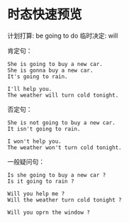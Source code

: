 # 时态快速预览

计划打算: be going to do
临时决定: will



肯定句：
```text
She is going to buy a new car.
She is gonna buy a new car.
It's going to rain.

I'll help you.
The weather will turn cold tonight.
```


否定句：
```text
She is not going to buy a new car.
It isn't going to rain.

I won't help you.
The weather won't turn cold tonight.
```


一般疑问句：
```text
Is she going to buy a new car ?
Is it going to rain ?

Will you help me ?
Will the weather turn cold tonight ?

Will you oprn the window ?
```